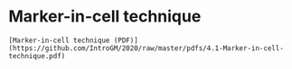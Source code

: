 # Marker-in-cell technique

```{admonition} Lecture slides
[Marker-in-cell technique (PDF)](https://github.com/IntroGM/2020/raw/master/pdfs/4.1-Marker-in-cell-technique.pdf)
```